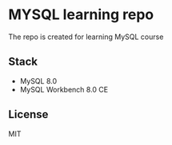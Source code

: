 # MYSQL learning repo

The repo is created for learning MySQL course


## Stack
- MySQL 8.0
- MySQL Workbench 8.0 CE

## License

MIT